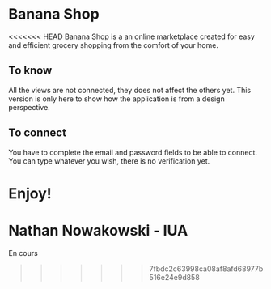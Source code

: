 # Banana Shop
<<<<<<< HEAD
  Banana Shop is a an online marketplace created for easy and efficient grocery shopping from the comfort of your home.
  
## To know
  All the views are not connected, they does not affect the others yet. This version is only here to show how the application is from a design perspective.
  
## To connect
  You have to complete the email and password fields to be able to connect. You can type whatever you wish, there is no verification yet.
  
# Enjoy!
Nathan Nowakowski - IUA
=======
En cours
>>>>>>> 7fbdc2c63998ca08af8afd68977b516e24e9d858
